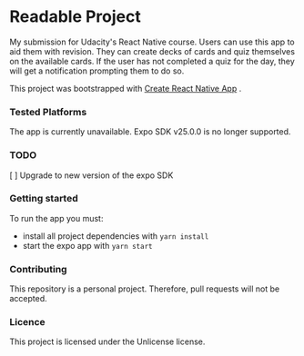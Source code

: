 # Readable Project

My submission for Udacity's React Native course. Users can use this app to aid them with revision. They can create decks
of cards and quiz themselves on the available cards. If the user has not completed a quiz for the day, they will get a 
notification prompting them to do so.

This project was bootstrapped with [Create React Native App](https://github.com/react-community/create-react-native-app)
.

### Tested Platforms

The app is currently unavailable. Expo SDK v25.0.0 is no longer supported.

### TODO

[ ] Upgrade to new version of the expo SDK

### Getting started

To run the app you must:

* install all project dependencies with `yarn install`
* start the expo app with `yarn start`

### Contributing

This repository is a personal project. Therefore, pull requests will not be accepted.

### Licence

This project is licensed under the Unlicense license.
